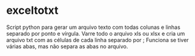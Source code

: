 # exceltotxt
Script python para gerar um arquivo texto com todas colunas e linhas separado por ponto e vírgula.
Varre todo o arquivo xls ou xlsx e cria um arquivo txt com as células de cada linha separado por ;
Funciona se tiver várias abas, mas não separa as abas no arquivo. 
